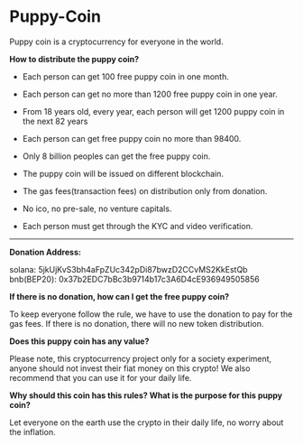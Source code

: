 # Puppy-Coin
Puppy coin is a cryptocurrency for everyone in the world.

**How to distribute the puppy coin?**

* Each person can get 100 free puppy coin in one month.

* Each person can get no more than 1200 free puppy coin in one year.

* From 18 years old, every year, each person will get 1200 puppy coin in the next 82 years 

* Each person can get free puppy coin no more than 98400.

* Only 8 billion peoples can get the free puppy coin.

* The puppy coin will be issued on different blockchain.

* The gas fees(transaction fees) on distribution only from donation.

* No ico, no pre-sale, no venture capitals.

* Each person must get through the KYC and video verification.




* * *

**Donation Address:**

solana: 5jkUjKvS3bh4aFpZUc342pDi87bwzD2CCvMS2KkEstQb
bnb(BEP20): 0x37b2EDC7bBc3b9714b17c3A6D4cE936949505856

**If there is no donation, how can I get the free puppy coin?**

To keep everyone follow the rule, we have to use the donation to pay for the gas fees. If there is no donation, there will no new token distribution.

**Does this puppy coin has any value?**

Please note, this cryptocurrency project only for a society experiment, anyone should not invest their fiat money on this crypto! We also recommend that you can use it for your daily life. 

**Why should this coin has this rules? What is the purpose for this puppy coin?**

Let everyone on the earth use the crypto in their daily life, no worry about the inflation.

